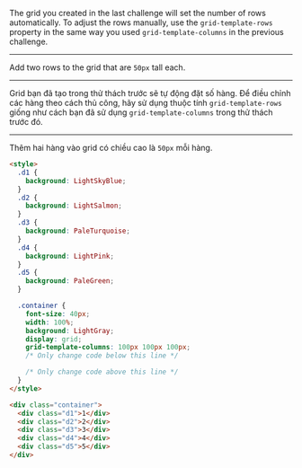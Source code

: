 The grid you created in the last challenge will set the number of rows automatically. To adjust the rows manually, use the `grid-template-rows` property in the same way you used `grid-template-columns` in the previous challenge.

---

Add two rows to the grid that are `50px` tall each.

---

Grid bạn đã tạo trong thử thách trước sẽ tự động đặt số hàng. Để điều chỉnh các hàng theo cách thủ công, hãy sử dụng thuộc tính `grid-template-rows` giống như cách bạn đã sử dụng `grid-template-columns` trong thử thách trước đó.

---

Thêm hai hàng vào grid có chiều cao là `50px` mỗi hàng.

```html
<style>
  .d1 {
    background: LightSkyBlue;
  }
  .d2 {
    background: LightSalmon;
  }
  .d3 {
    background: PaleTurquoise;
  }
  .d4 {
    background: LightPink;
  }
  .d5 {
    background: PaleGreen;
  }

  .container {
    font-size: 40px;
    width: 100%;
    background: LightGray;
    display: grid;
    grid-template-columns: 100px 100px 100px;
    /* Only change code below this line */

    /* Only change code above this line */
  }
</style>

<div class="container">
  <div class="d1">1</div>
  <div class="d2">2</div>
  <div class="d3">3</div>
  <div class="d4">4</div>
  <div class="d5">5</div>
</div>
```
